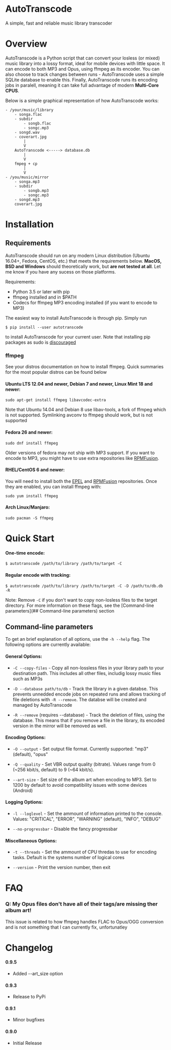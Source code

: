 # AutoTranscode

A simple, fast and reliable music library transcoder

# Overview

AutoTranscode is a Python script that can convert your losless (or mixed) music library into a lossy format, ideal for mobile devices with little space. It can encode to both MP3 and Opus, using ffmpeg as its encoder. You can also choose to track changes between runs - AutoTranscode uses a simple SQLite database to enable this. Finally, AutoTranscode runs its encoding jobs in paralell, meaning it can take full advantage of modern __Multi-Core CPUS__.

Below is a simple graphical representation of how AutoTranscode works:

```
- /your/music/library
    - songa.flac
    - subdir
        - songb.flac
        - songc.mp3
    - songd.wav
    - coverart.jpg
        |
        V
    AutoTranscode <-----> database.db
        |
        V
    fmpeg + cp
        |
        V
- /you/music/mirror
    - songa.mp3
    - subdir
        - songb.mp3
        - songc.mp3
    - songd.mp3
    coverart.jpg
```

# Installation

## Requirements

AutoTranscode should run on any modern Linux distribution (Ubuntu 16.04+, Fedora, CentOS, etc.) that meets the requirements below. __MacOS, BSD and Windows__ should theoretically work, but __are not tested at all__. Let me know if you have any sucess on those platforms.

Requirements:
- Python 3.5 or later with pip
- ffmpeg installed and in $PATH
- Codecs for ffmpeg MP3 encoding installed (if you want to encode to MP3)

The easiest way to install AutoTranscode is through pip. Simply run

```$ pip install --user autotranscode```

to install AutoTranscode for your current user. Note that installing pip packages as sudo is [discouraged](https://askubuntu.com/questions/802544/is-sudo-pip-install-still-a-broken-practice)

### ffmpeg

See your distros documentation on how to install ffmpeg. Quick summaries for the most popular distros can be found below

#### Ubuntu LTS 12.04 and newer, Debian 7 and newer, Linux Mint 18 and newer:

```sudo apt-get install ffmpeg libavcodec-extra```

Note that Ubuntu 14.04 and Debian 8 use libav-tools, a fork of ffmpeg which is not supported. Symlinking avconv to ffmpeg should work, but is not supported

#### Fedora 26 and newer:

```sudo dnf install ffmpeg```

Older versions of fedora may not ship with MP3 support. If you want to encode to MP3, you might have to use extra repositories like [RPMFusion](https://rpmfusion.org/Configuration).

#### RHEL/CentOS 6 and newer:

You will need to install both the [EPEL](https://fedoraproject.org/wiki/EPEL) and [RPMFusion](https://rpmfusion.org/Configuration) repositories. Once they are enabled, you can install ffmpeg with:

```sudo yum install ffmpeg```

#### Arch Linux/Manjaro:

```sudo pacman -S ffmpeg```

# Quick Start

#### One-time encode:

```$ autotranscode /path/to/library /path/to/target -C```

#### Regular encode with tracking:

```$ autotranscode /path/to/library /path/to/target -C -D /path/to/db.db -R```

Note: Remove `-C` if you don't want to copy non-losless files to the target directory. For more information on these flags, see the [Command-line parameters](## Command-line parameters) section

## Command-line parameters

To get an brief explanation of all options, use the `-h --help` flag. The following options are currently available:

#### General Options:

- `-C --copy-files` - Copy all non-lossless files in your library path to your destination path. This includes all other files, includig lossy music files such as MP3s

- `-D --database path/to/db` - Track the library in a given databse. This prevents unnedded encode jobs on repeated runs and allows tracking of file deletions with `-R --remove`. The databse will be created and managed by AutoTranscode

- `-R --remove` (requires --database) - Track the deletion of files, using the database. This means that if you remove a file in the library, its encoded version in the mirror will be removed as well.

#### Encoding Options:

- `-O --output` - Set output file format. Currently supported: "mp3" (default), "opus"

- `-Q --quality` - Set VBR output quality (bitrate). Values range from 0 (~256 kbit/s, default) to 9 (~64 kbit/s).

- `--art-size` - Set size of the album art when encoding to MP3. Set to 1200 by default to avoid compatibility issues with some devices (Android)

#### Logging Options:

- `-l --loglevel` - Set the ammount of information printed to the console. Values: "CRITICAL", "ERROR", "WARNING" (default), "INFO", "DEBUG"

- `--no-progressbar` - Disable the fancy progressbar

#### Miscellaneous Options:

- `-t --threads` - Set the ammount of CPU thredas to use for encoding tasks. Default is the systems number of logical cores

- `--version` - Print the version number, then exit

# FAQ

### Q: My Opus files don't have all of their tags/are missing ther album art!

This issue is related to how ffmpeg handles FLAC to Opus/OGG conversion and is not something that I can currently fix, unfortunatley

# Changelog

#### 0.9.5

- Added --art_size option

#### 0.9.3

- Release to PyPi

#### 0.9.1

- Minor bugfixes

#### 0.9.0

- Initial Release
